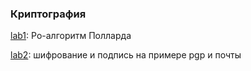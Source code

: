 ### Криптография ###

[lab1](lab1): Ро-алгоритм Полларда

[lab2](lab2): шифрование и подпись на примере pgp и почты